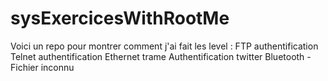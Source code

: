 # sysExercicesWithRootMe
Voici un repo  pour montrer comment j'ai fait  les level :
FTP authentification
Telnet authentification
Ethernet trame
Authentification twitter
Bluetooth - Fichier inconnu
